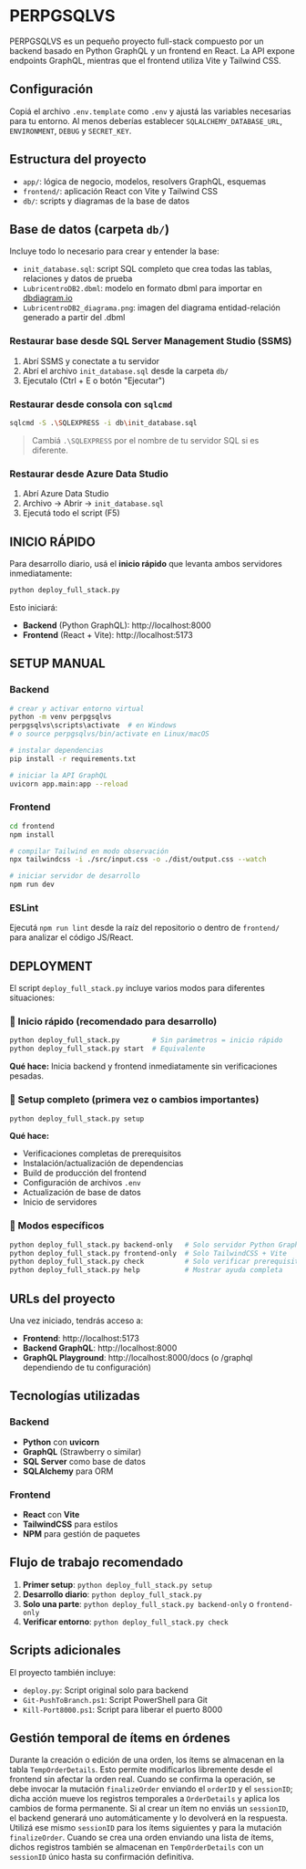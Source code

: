 # PERPGSQLVS

PERPGSQLVS es un pequeño proyecto full-stack compuesto por un backend basado en Python GraphQL y un frontend en React. La API expone endpoints GraphQL, mientras que el frontend utiliza Vite y Tailwind CSS.

## Configuración

Copiá el archivo `.env.template` como `.env` y ajustá las variables necesarias para tu entorno. Al menos deberías establecer `SQLALCHEMY_DATABASE_URL`, `ENVIRONMENT`, `DEBUG` y `SECRET_KEY`.

## Estructura del proyecto

- `app/`: lógica de negocio, modelos, resolvers GraphQL, esquemas
- `frontend/`: aplicación React con Vite y Tailwind CSS
- `db/`: scripts y diagramas de la base de datos

## Base de datos (carpeta `db/`)

Incluye todo lo necesario para crear y entender la base:

- `init_database.sql`: script SQL completo que crea todas las tablas, relaciones y datos de prueba
- `LubricentroDB2.dbml`: modelo en formato dbml para importar en [dbdiagram.io](https://dbdiagram.io)
- `LubricentroDB2_diagrama.png`: imagen del diagrama entidad-relación generado a partir del .dbml

### Restaurar base desde SQL Server Management Studio (SSMS)

1. Abrí SSMS y conectate a tu servidor
2. Abrí el archivo `init_database.sql` desde la carpeta `db/`
3. Ejecutalo (Ctrl + E o botón "Ejecutar")

### Restaurar desde consola con `sqlcmd`

```bash
sqlcmd -S .\SQLEXPRESS -i db\init_database.sql
```

> Cambiá `.\SQLEXPRESS` por el nombre de tu servidor SQL si es diferente.

### Restaurar desde Azure Data Studio

1. Abrí Azure Data Studio
2. Archivo → Abrir → `init_database.sql`
3. Ejecutá todo el script (F5)

## INICIO RÁPIDO

Para desarrollo diario, usá el **inicio rápido** que levanta ambos servidores inmediatamente:

```bash
python deploy_full_stack.py
```

Esto iniciará:
- **Backend** (Python GraphQL): http://localhost:8000
- **Frontend** (React + Vite): http://localhost:5173

## SETUP MANUAL

### Backend

```bash
# crear y activar entorno virtual
python -m venv perpgsqlvs
perpgsqlvs\scripts\activate  # en Windows
# o source perpgsqlvs/bin/activate en Linux/macOS

# instalar dependencias
pip install -r requirements.txt

# iniciar la API GraphQL
uvicorn app.main:app --reload
```

### Frontend

```bash
cd frontend
npm install

# compilar Tailwind en modo observación
npx tailwindcss -i ./src/input.css -o ./dist/output.css --watch

# iniciar servidor de desarrollo
npm run dev
```

### ESLint

Ejecutá `npm run lint` desde la raíz del repositorio o dentro de `frontend/` para analizar el código JS/React.

## DEPLOYMENT

El script `deploy_full_stack.py` incluye varios modos para diferentes situaciones:

### 🚀 Inicio rápido (recomendado para desarrollo)
```bash
python deploy_full_stack.py        # Sin parámetros = inicio rápido
python deploy_full_stack.py start  # Equivalente
```
**Qué hace:** Inicia backend y frontend inmediatamente sin verificaciones pesadas.

### 🔧 Setup completo (primera vez o cambios importantes)
```bash
python deploy_full_stack.py setup
```
**Qué hace:** 
- Verificaciones completas de prerequisitos
- Instalación/actualización de dependencias
- Build de producción del frontend
- Configuración de archivos `.env`
- Actualización de base de datos
- Inicio de servidores

### 🎯 Modos específicos
```bash
python deploy_full_stack.py backend-only   # Solo servidor Python GraphQL
python deploy_full_stack.py frontend-only  # Solo TailwindCSS + Vite
python deploy_full_stack.py check          # Solo verificar prerequisitos
python deploy_full_stack.py help           # Mostrar ayuda completa
```

## URLs del proyecto

Una vez iniciado, tendrás acceso a:

- **Frontend**: http://localhost:5173
- **Backend GraphQL**: http://localhost:8000
- **GraphQL Playground**: http://localhost:8000/docs (o /graphql dependiendo de tu configuración)

## Tecnologías utilizadas

### Backend
- **Python** con **uvicorn**
- **GraphQL** (Strawberry o similar)
- **SQL Server** como base de datos
- **SQLAlchemy** para ORM

### Frontend  
- **React** con **Vite**
- **TailwindCSS** para estilos
- **NPM** para gestión de paquetes

## Flujo de trabajo recomendado

1. **Primer setup**: `python deploy_full_stack.py setup`
2. **Desarrollo diario**: `python deploy_full_stack.py`
3. **Solo una parte**: `python deploy_full_stack.py backend-only` o `frontend-only`
4. **Verificar entorno**: `python deploy_full_stack.py check`

## Scripts adicionales

El proyecto también incluye:
- `deploy.py`: Script original solo para backend
- `Git-PushToBranch.ps1`: Script PowerShell para Git
- `Kill-Port8000.ps1`: Script para liberar el puerto 8000

## Gestión temporal de ítems en órdenes

Durante la creación o edición de una orden, los ítems se almacenan en la tabla
`TempOrderDetails`. Esto permite modificarlos libremente desde el frontend sin
afectar la orden real. Cuando se confirma la operación, se debe invocar la
mutación `finalizeOrder` enviando el `orderID` y el `sessionID`; dicha acción
mueve los registros temporales a `OrderDetails` y aplica los cambios de forma
permanente.
Si al crear un ítem no enviás un `sessionID`, el backend generará uno
automáticamente y lo devolverá en la respuesta. Utilizá ese mismo `sessionID`
para los ítems siguientes y para la mutación `finalizeOrder`.
Cuando se crea una orden enviando una lista de ítems, dichos registros también
se almacenan en `TempOrderDetails` con un `sessionID` único hasta su
confirmación definitiva.
